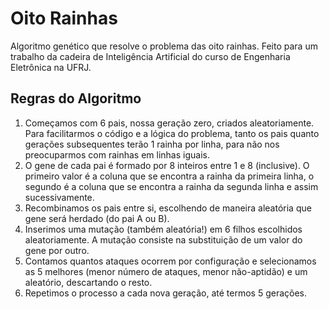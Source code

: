 # Oito Rainhas
Algoritmo genético que resolve o problema das oito rainhas. Feito para um trabalho da cadeira de Inteligência Artificial do curso de Engenharia Eletrônica na UFRJ.

## Regras do Algoritmo

1. Começamos com 6 pais, nossa geração zero, criados aleatoriamente. Para facilitarmos o código e a lógica do problema, tanto os pais quanto gerações subsequentes terão 1 rainha por linha, para não nos preocuparmos com rainhas em linhas iguais.
2. O gene de cada pai é formado por 8 inteiros entre 1 e 8 (inclusive). O primeiro valor é a coluna que se encontra a rainha da primeira linha, o segundo é a coluna que se encontra a rainha da segunda linha e assim sucessivamente.
3. Recombinamos os pais entre si, escolhendo de maneira aleatória que gene será herdado (do pai A ou B).
4. Inserimos uma mutação (também aleatória!) em 6 filhos escolhidos aleatoriamente. A mutação consiste na substituição de um valor do gene por outro.
5. Contamos quantos ataques ocorrem por configuração e selecionamos as 5 melhores (menor número de ataques, menor não-aptidão) e um aleatório, descartando o resto.
6. Repetimos o processo a cada nova geração, até termos 5 gerações.
